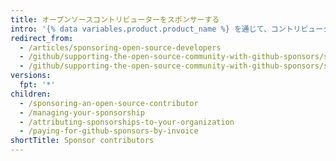 ```yaml
---
title: オープンソースコントリビューターをスポンサーする
intro: '{% data variables.product.product_name %} を通じて、コントリビューターのスポンサー、スポンサーしている開発者および Organization からの最新情報の受信、およびスポンサーバッジの表示ができます。'
redirect_from:
  - /articles/sponsoring-open-source-developers
  - /github/supporting-the-open-source-community-with-github-sponsors/sponsoring-open-source-developers
  - /github/supporting-the-open-source-community-with-github-sponsors/sponsoring-open-source-contributors
versions:
  fpt: '*'
children:
  - /sponsoring-an-open-source-contributor
  - /managing-your-sponsorship
  - /attributing-sponsorships-to-your-organization
  - /paying-for-github-sponsors-by-invoice
shortTitle: Sponsor contributors
---
```


